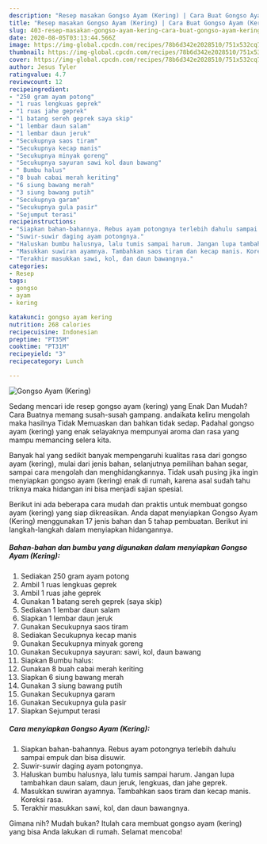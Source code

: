 ```yaml
---
description: "Resep masakan Gongso Ayam (Kering) | Cara Buat Gongso Ayam (Kering) Yang Enak dan Simpel"
title: "Resep masakan Gongso Ayam (Kering) | Cara Buat Gongso Ayam (Kering) Yang Enak dan Simpel"
slug: 403-resep-masakan-gongso-ayam-kering-cara-buat-gongso-ayam-kering-yang-enak-dan-simpel
date: 2020-08-05T03:13:44.566Z
image: https://img-global.cpcdn.com/recipes/78b6d342e2028510/751x532cq70/gongso-ayam-kering-foto-resep-utama.jpg
thumbnail: https://img-global.cpcdn.com/recipes/78b6d342e2028510/751x532cq70/gongso-ayam-kering-foto-resep-utama.jpg
cover: https://img-global.cpcdn.com/recipes/78b6d342e2028510/751x532cq70/gongso-ayam-kering-foto-resep-utama.jpg
author: Jesus Tyler
ratingvalue: 4.7
reviewcount: 12
recipeingredient:
- "250 gram ayam potong"
- "1 ruas lengkuas geprek"
- "1 ruas jahe geprek"
- "1 batang sereh geprek saya skip"
- "1 lembar daun salam"
- "1 lembar daun jeruk"
- "Secukupnya saos tiram"
- "Secukupnya kecap manis"
- "Secukupnya minyak goreng"
- "Secukupnya sayuran sawi kol daun bawang"
- " Bumbu halus"
- "8 buah cabai merah keriting"
- "6 siung bawang merah"
- "3 siung bawang putih"
- "Secukupnya garam"
- "Secukupnya gula pasir"
- "Sejumput terasi"
recipeinstructions:
- "Siapkan bahan-bahannya. Rebus ayam potongnya terlebih dahulu sampai empuk dan bisa disuwir."
- "Suwir-suwir daging ayam potongnya."
- "Haluskan bumbu halusnya, lalu tumis sampai harum. Jangan lupa tambahkan daun salam, daun jeruk, lengkuas, dan jahe geprek."
- "Masukkan suwiran ayamnya. Tambahkan saos tiram dan kecap manis. Koreksi rasa."
- "Terakhir masukkan sawi, kol, dan daun bawangnya."
categories:
- Resep
tags:
- gongso
- ayam
- kering

katakunci: gongso ayam kering 
nutrition: 268 calories
recipecuisine: Indonesian
preptime: "PT35M"
cooktime: "PT31M"
recipeyield: "3"
recipecategory: Lunch

---
```



![Gongso Ayam (Kering)](https://img-global.cpcdn.com/recipes/78b6d342e2028510/751x532cq70/gongso-ayam-kering-foto-resep-utama.jpg)

Sedang mencari ide resep gongso ayam (kering) yang Enak Dan Mudah? Cara Buatnya memang susah-susah gampang. andaikata keliru mengolah maka hasilnya Tidak Memuaskan dan bahkan tidak sedap. Padahal gongso ayam (kering) yang enak selayaknya mempunyai aroma dan rasa yang mampu memancing selera kita.

Banyak hal yang sedikit banyak mempengaruhi kualitas rasa dari gongso ayam (kering), mulai dari jenis bahan, selanjutnya pemilihan bahan segar, sampai cara mengolah dan menghidangkannya. Tidak usah pusing jika ingin menyiapkan gongso ayam (kering) enak di rumah, karena asal sudah tahu triknya maka hidangan ini bisa menjadi sajian spesial.




Berikut ini ada beberapa cara mudah dan praktis untuk membuat gongso ayam (kering) yang siap dikreasikan. Anda dapat menyiapkan Gongso Ayam (Kering) menggunakan 17 jenis bahan dan 5 tahap pembuatan. Berikut ini langkah-langkah dalam menyiapkan hidangannya.

<!--inarticleads1-->

##### Bahan-bahan dan bumbu yang digunakan dalam menyiapkan Gongso Ayam (Kering):

1. Sediakan 250 gram ayam potong
1. Ambil 1 ruas lengkuas geprek
1. Ambil 1 ruas jahe geprek
1. Gunakan 1 batang sereh geprek (saya skip)
1. Sediakan 1 lembar daun salam
1. Siapkan 1 lembar daun jeruk
1. Gunakan Secukupnya saos tiram
1. Sediakan Secukupnya kecap manis
1. Gunakan Secukupnya minyak goreng
1. Gunakan Secukupnya sayuran: sawi, kol, daun bawang
1. Siapkan  Bumbu halus:
1. Gunakan 8 buah cabai merah keriting
1. Siapkan 6 siung bawang merah
1. Gunakan 3 siung bawang putih
1. Gunakan Secukupnya garam
1. Gunakan Secukupnya gula pasir
1. Siapkan Sejumput terasi




<!--inarticleads2-->

##### Cara menyiapkan Gongso Ayam (Kering):

1. Siapkan bahan-bahannya. Rebus ayam potongnya terlebih dahulu sampai empuk dan bisa disuwir.
1. Suwir-suwir daging ayam potongnya.
1. Haluskan bumbu halusnya, lalu tumis sampai harum. Jangan lupa tambahkan daun salam, daun jeruk, lengkuas, dan jahe geprek.
1. Masukkan suwiran ayamnya. Tambahkan saos tiram dan kecap manis. Koreksi rasa.
1. Terakhir masukkan sawi, kol, dan daun bawangnya.




Gimana nih? Mudah bukan? Itulah cara membuat gongso ayam (kering) yang bisa Anda lakukan di rumah. Selamat mencoba!
